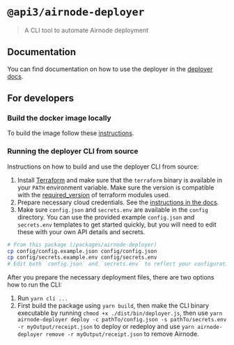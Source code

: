 # `@api3/airnode-deployer`

> A CLI tool to automate Airnode deployment

## Documentation

You can find documentation on how to use the deployer in the
[deployer docs](https://docs.api3.org/airnode/latest/grp-providers/docker/deployer-image.html).

## For developers

### Build the docker image locally

To build the image follow these [instructions](./docker/README.md).

### Running the deployer CLI from source

Instructions on how to build and use the deployer CLI from source:

1. Install [Terraform](https://www.terraform.io/downloads.html) and make sure that the `terraform` binary is available
   in your `PATH` environment variable. Make sure the version is compatible with the
   [required_version](https://github.com/api3dao/airnode/blob/master/packages/airnode-deployer/terraform/airnode/aws/backend.tf#L2)
   of terraform modules used.
2. Prepare necessary cloud credentials. See the
   [instructions in the docs](https://docs.api3.org/airnode/latest/grp-providers/docker/deployer-image.html#cloud-provider-credentials).
3. Make sure `config.json` and `secrets.env` are available in the `config` directory. You can use the provided example
   `config.json` and `secrets.env` templates to get started quickly, but you will need to edit these with your own API
   details and secrets.

```bash
# From this package (/packages/airnode-deployer)
cp config/config.example.json config/config.json
cp config/secrets.example.env config/secrets.env
# Edit both `config.json` and `secrets.env` to reflect your configuration
```

After you prepare the necessary deployment files, there are two options how to run the CLI:

1. Run `yarn cli ...`
2. First build the package using `yarn build`, then make the CLI binary executable by running
   `chmod +x ./dist/bin/deployer.js`, then use
   `yarn airnode-deployer deploy -c pathTo/config.json -s pathTo/secrets.env -r myOutput/receipt.json` to deploy or
   redeploy and use `yarn airnode-deployer remove -r myOutput/receipt.json` to remove Airnode.

